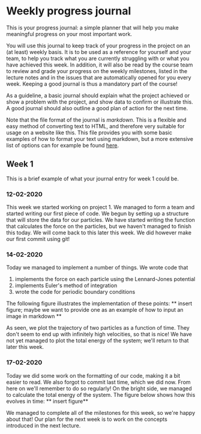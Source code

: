 # Weekly progress journal

This is your progress journal: a simple planner that will help you make meaningful progress on your most important work.

You will use this journal to keep track of your progress in the project on an (at least) weekly basis. 
It is to be used as a reference for yourself and your team, to help you track what you are currently struggling with or what you have achieved this week.
In addition, it will also be read by the course team to review and grade your progress on the weekly milestones, listed in the lecture notes 
and in the issues that are automatically opened for you every week. Keeping a good journal is thus a mandatory part of the course!

As a guideline, a basic journal should explain what the project achieved or show a problem with the project, and show data to confirm or illustrate this.
A good journal should also outline a good plan of action for the next time.

Note that the file format of the journal is *markdown*. This is a flexible and easy method of converting text to HTML, 
and therefore very suitable for usage on a website like this. This file provides you with some basic examples of how to format your text using markdown,
but a more extensive list of options can for example be found [here](https://github.com/adam-p/markdown-here/wiki/Markdown-Cheatsheet).

## Week 1
This is a brief example of what your journal entry for week 1 could be. 

### 12-02-2020
This week we started working on project 1. We managed to form a team and started writing our first piece of code. We begun by setting up 
a structure that will store the data for our particles.
We have started writing the function that calculates the force on the particles, but we haven't managed to finish this today. 
We will come back to this later this week.
We did however make our first commit using git!

### 14-02-2020
Today we managed to implement a number of things. We wrote code that
1. implements the force on each particle using the Lennard-Jones potential
2. implements Euler's method of integration
3. wrote the code for periodic boundary conditions

The following figure illustrates the implementation of these points:
** insert figure; maybe we want to provide one as an example of how to input an image in markdown **

As seen, we plot the trajectory of two particles as a function of time. They don't seem to end up with infinitely high velocities, so that is nice!
We have not yet managed to plot the total energy of the system; we'll return to that later this week.

### 17-02-2020
Today we did some work on the formatting of our code, making it a bit easier to read. We also forgot to commit last time, which we did now. 
From here on we'll remember to do so regularly! On the bright side, we managed to calculate the total energy of the system. The figure below shows how this evolves in time:
** insert figure**

We managed to complete all of the milestones for this week, so we're happy about that! 
Our plan for the next week is to work on the concepts introduced in the next lecture.